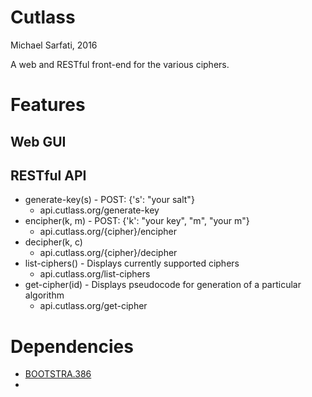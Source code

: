# Cutlass
Michael Sarfati, 2016

A web and RESTful front-end for the various ciphers.

# Features
## Web GUI

## RESTful API
- generate-key(s) - POST: {'s': "your salt"}
    - api.cutlass.org/generate-key
- encipher(k, m) - POST: {'k': "your key", "m", "your m"} 
    - api.cutlass.org/{cipher}/encipher
- decipher(k, c)
    - api.cutlass.org/{cipher}/decipher
- list-ciphers() - Displays currently supported ciphers
    - api.cutlass.org/list-ciphers
- get-cipher(id) - Displays pseudocode for generation of a particular algorithm
    - api.cutlass.org/get-cipher

# Dependencies
* [BOOTSTRA.386](https://github.com/kristopolous/BOOTSTRA.386)
* 
